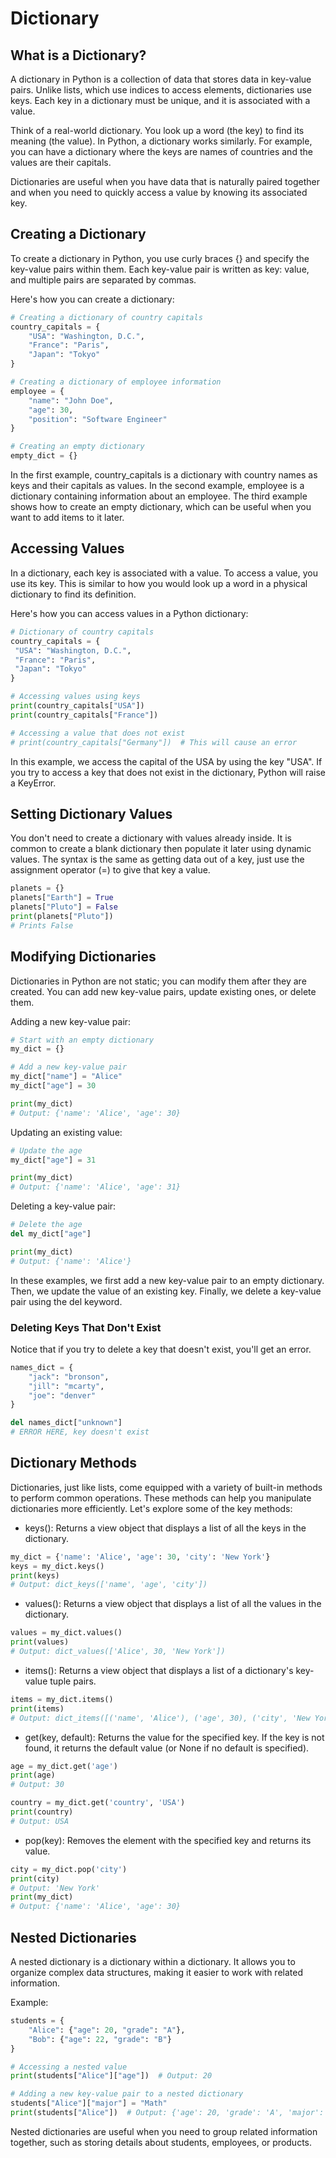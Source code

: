 # Dictionary

## What is a Dictionary?

A dictionary in Python is a collection of data that stores data in key-value pairs. Unlike lists, which use indices to access elements, dictionaries use keys. Each key in a dictionary must be unique, and it is associated with a value.

Think of a real-world dictionary. You look up a word (the key) to find its meaning (the value). In Python, a dictionary works similarly. For example, you can have a dictionary where the keys are names of countries and the values are their capitals.

Dictionaries are useful when you have data that is naturally paired together and when you need to quickly access a value by knowing its associated key.

## Creating a Dictionary

To create a dictionary in Python, you use curly braces {} and specify the key-value pairs within them. Each key-value pair is written as key: value, and multiple pairs are separated by commas.

Here's how you can create a dictionary:
```python
# Creating a dictionary of country capitals
country_capitals = {
    "USA": "Washington, D.C.",
    "France": "Paris",
    "Japan": "Tokyo"
}

# Creating a dictionary of employee information
employee = {
    "name": "John Doe",
    "age": 30,
    "position": "Software Engineer"
}

# Creating an empty dictionary
empty_dict = {}
```
In the first example, country_capitals is a dictionary with country names as keys and their capitals as values. In the second example, employee is a dictionary containing information about an employee. The third example shows how to create an empty dictionary, which can be useful when you want to add items to it later.

## Accessing Values
In a dictionary, each key is associated with a value. To access a value, you use its key. This is similar to how you would look up a word in a physical dictionary to find its definition.

Here's how you can access values in a Python dictionary:
```python
# Dictionary of country capitals
country_capitals = {
 "USA": "Washington, D.C.",
 "France": "Paris",
 "Japan": "Tokyo"
}

# Accessing values using keys
print(country_capitals["USA"])
print(country_capitals["France"])

# Accessing a value that does not exist
# print(country_capitals["Germany"])  # This will cause an error
```
In this example, we access the capital of the USA by using the key "USA". If you try to access a key that does not exist in the dictionary, Python will raise a KeyError.

## Setting Dictionary Values

You don't need to create a dictionary with values already inside. It is common to create a blank dictionary then populate it later using dynamic values. The syntax is the same as getting data out of a key, just use the assignment operator (=) to give that key a value.

```python
planets = {}
planets["Earth"] = True
planets["Pluto"] = False
print(planets["Pluto"])
# Prints False
```
## Modifying Dictionaries

Dictionaries in Python are not static; you can modify them after they are created. You can add new key-value pairs, update existing ones, or delete them.

Adding a new key-value pair:

```python
# Start with an empty dictionary
my_dict = {}

# Add a new key-value pair
my_dict["name"] = "Alice"
my_dict["age"] = 30

print(my_dict)
# Output: {'name': 'Alice', 'age': 30}
```
Updating an existing value:
```python
# Update the age
my_dict["age"] = 31

print(my_dict)
# Output: {'name': 'Alice', 'age': 31}
```
Deleting a key-value pair:
```python
# Delete the age
del my_dict["age"]

print(my_dict)
# Output: {'name': 'Alice'}
```
In these examples, we first add a new key-value pair to an empty dictionary. Then, we update the value of an existing key. Finally, we delete a key-value pair using the del keyword.

### Deleting Keys That Don't Exist
Notice that if you try to delete a key that doesn't exist, you'll get an error.
```python
names_dict = {
    "jack": "bronson",
    "jill": "mcarty",
    "joe": "denver"
}

del names_dict["unknown"]
# ERROR HERE, key doesn't exist
```

## Dictionary Methods

Dictionaries, just like lists, come equipped with a variety of built-in methods to perform common operations. These methods can help you manipulate dictionaries more efficiently. Let's explore some of the key methods:

- keys(): Returns a view object that displays a list of all the keys in the dictionary.
```python
my_dict = {'name': 'Alice', 'age': 30, 'city': 'New York'}
keys = my_dict.keys()
print(keys)
# Output: dict_keys(['name', 'age', 'city'])
```
- values(): Returns a view object that displays a list of all the values in the dictionary.
```python
values = my_dict.values()
print(values)
# Output: dict_values(['Alice', 30, 'New York'])
```
- items(): Returns a view object that displays a list of a dictionary's key-value tuple pairs.
```python
items = my_dict.items()
print(items)
# Output: dict_items([('name', 'Alice'), ('age', 30), ('city', 'New York')])
```
- get(key, default): Returns the value for the specified key. If the key is not found, it returns the default value (or None if no default is specified).
```python
age = my_dict.get('age')
print(age)
# Output: 30

country = my_dict.get('country', 'USA')
print(country)
# Output: USA
```
- pop(key): Removes the element with the specified key and returns its value.
```python
city = my_dict.pop('city')
print(city)
# Output: 'New York'
print(my_dict)
# Output: {'name': 'Alice', 'age': 30}
```
## Nested Dictionaries
A nested dictionary is a dictionary within a dictionary. It allows you to organize complex data structures, making it easier to work with related information.

Example:
```python
students = {
    "Alice": {"age": 20, "grade": "A"},
    "Bob": {"age": 22, "grade": "B"}
}

# Accessing a nested value
print(students["Alice"]["age"])  # Output: 20

# Adding a new key-value pair to a nested dictionary
students["Alice"]["major"] = "Math"
print(students["Alice"])  # Output: {'age': 20, 'grade': 'A', 'major': 'Math'}
```
Nested dictionaries are useful when you need to group related information together, such as storing details about students, employees, or products.

